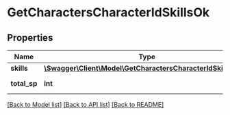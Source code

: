 # GetCharactersCharacterIdSkillsOk

## Properties
Name | Type | Description | Notes
------------ | ------------- | ------------- | -------------
**skills** | [**\Swagger\Client\Model\GetCharactersCharacterIdSkillsSkill[]**](GetCharactersCharacterIdSkillsSkill.md) | skills array | [optional] 
**total_sp** | **int** | total_sp integer | [optional] 

[[Back to Model list]](../README.md#documentation-for-models) [[Back to API list]](../README.md#documentation-for-api-endpoints) [[Back to README]](../README.md)


